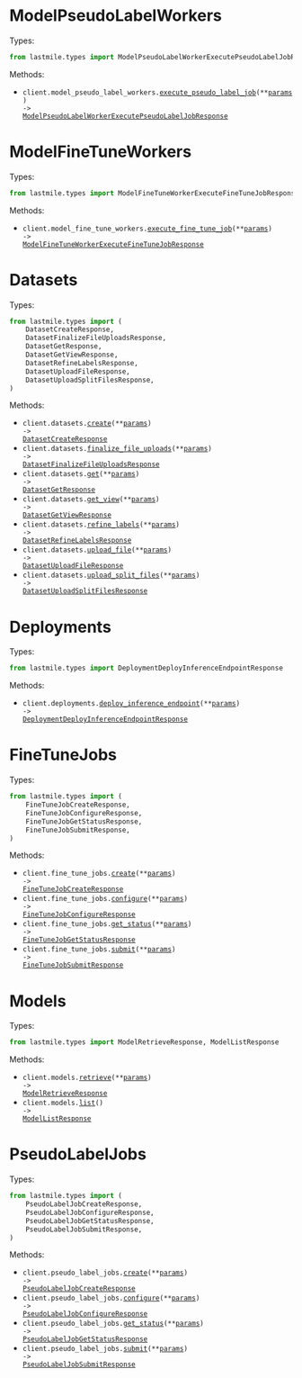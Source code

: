 # ModelPseudoLabelWorkers

Types:

```python
from lastmile.types import ModelPseudoLabelWorkerExecutePseudoLabelJobResponse
```

Methods:

- <code title="post /api/2/auto_eval/model_pseudo_label_worker/execute_pseudo_label_job">client.model_pseudo_label_workers.<a href="./src/lastmile/resources/model_pseudo_label_workers.py">execute_pseudo_label_job</a>(\*\*<a href="src/lastmile/types/model_pseudo_label_worker_execute_pseudo_label_job_params.py">params</a>) -> <a href="./src/lastmile/types/model_pseudo_label_worker_execute_pseudo_label_job_response.py">ModelPseudoLabelWorkerExecutePseudoLabelJobResponse</a></code>

# ModelFineTuneWorkers

Types:

```python
from lastmile.types import ModelFineTuneWorkerExecuteFineTuneJobResponse
```

Methods:

- <code title="post /api/2/auto_eval/model_fine_tune_worker/execute_fine_tune_job">client.model_fine_tune_workers.<a href="./src/lastmile/resources/model_fine_tune_workers.py">execute_fine_tune_job</a>(\*\*<a href="src/lastmile/types/model_fine_tune_worker_execute_fine_tune_job_params.py">params</a>) -> <a href="./src/lastmile/types/model_fine_tune_worker_execute_fine_tune_job_response.py">ModelFineTuneWorkerExecuteFineTuneJobResponse</a></code>

# Datasets

Types:

```python
from lastmile.types import (
    DatasetCreateResponse,
    DatasetFinalizeFileUploadsResponse,
    DatasetGetResponse,
    DatasetGetViewResponse,
    DatasetRefineLabelsResponse,
    DatasetUploadFileResponse,
    DatasetUploadSplitFilesResponse,
)
```

Methods:

- <code title="post /api/2/auto_eval/dataset/create">client.datasets.<a href="./src/lastmile/resources/datasets.py">create</a>(\*\*<a href="src/lastmile/types/dataset_create_params.py">params</a>) -> <a href="./src/lastmile/types/dataset_create_response.py">DatasetCreateResponse</a></code>
- <code title="post /api/2/auto_eval/dataset/finalize_file_uploads">client.datasets.<a href="./src/lastmile/resources/datasets.py">finalize_file_uploads</a>(\*\*<a href="src/lastmile/types/dataset_finalize_file_uploads_params.py">params</a>) -> <a href="./src/lastmile/types/dataset_finalize_file_uploads_response.py">DatasetFinalizeFileUploadsResponse</a></code>
- <code title="post /api/2/auto_eval/dataset/get">client.datasets.<a href="./src/lastmile/resources/datasets.py">get</a>(\*\*<a href="src/lastmile/types/dataset_get_params.py">params</a>) -> <a href="./src/lastmile/types/dataset_get_response.py">DatasetGetResponse</a></code>
- <code title="post /api/2/auto_eval/dataset/get_view">client.datasets.<a href="./src/lastmile/resources/datasets.py">get_view</a>(\*\*<a href="src/lastmile/types/dataset_get_view_params.py">params</a>) -> <a href="./src/lastmile/types/dataset_get_view_response.py">DatasetGetViewResponse</a></code>
- <code title="post /api/2/auto_eval/dataset/refine_labels">client.datasets.<a href="./src/lastmile/resources/datasets.py">refine_labels</a>(\*\*<a href="src/lastmile/types/dataset_refine_labels_params.py">params</a>) -> <a href="./src/lastmile/types/dataset_refine_labels_response.py">DatasetRefineLabelsResponse</a></code>
- <code title="post /api/2/auto_eval/dataset/upload_file">client.datasets.<a href="./src/lastmile/resources/datasets.py">upload_file</a>(\*\*<a href="src/lastmile/types/dataset_upload_file_params.py">params</a>) -> <a href="./src/lastmile/types/dataset_upload_file_response.py">DatasetUploadFileResponse</a></code>
- <code title="post /api/2/auto_eval/dataset/upload_split_files">client.datasets.<a href="./src/lastmile/resources/datasets.py">upload_split_files</a>(\*\*<a href="src/lastmile/types/dataset_upload_split_files_params.py">params</a>) -> <a href="./src/lastmile/types/dataset_upload_split_files_response.py">DatasetUploadSplitFilesResponse</a></code>

# Deployments

Types:

```python
from lastmile.types import DeploymentDeployInferenceEndpointResponse
```

Methods:

- <code title="post /api/2/auto_eval/deployment/deploy_inference_endpoint">client.deployments.<a href="./src/lastmile/resources/deployments.py">deploy_inference_endpoint</a>(\*\*<a href="src/lastmile/types/deployment_deploy_inference_endpoint_params.py">params</a>) -> <a href="./src/lastmile/types/deployment_deploy_inference_endpoint_response.py">DeploymentDeployInferenceEndpointResponse</a></code>

# FineTuneJobs

Types:

```python
from lastmile.types import (
    FineTuneJobCreateResponse,
    FineTuneJobConfigureResponse,
    FineTuneJobGetStatusResponse,
    FineTuneJobSubmitResponse,
)
```

Methods:

- <code title="post /api/2/auto_eval/fine_tune_job/create">client.fine_tune_jobs.<a href="./src/lastmile/resources/fine_tune_jobs.py">create</a>(\*\*<a href="src/lastmile/types/fine_tune_job_create_params.py">params</a>) -> <a href="./src/lastmile/types/fine_tune_job_create_response.py">FineTuneJobCreateResponse</a></code>
- <code title="put /api/2/auto_eval/fine_tune_job/configure">client.fine_tune_jobs.<a href="./src/lastmile/resources/fine_tune_jobs.py">configure</a>(\*\*<a href="src/lastmile/types/fine_tune_job_configure_params.py">params</a>) -> <a href="./src/lastmile/types/fine_tune_job_configure_response.py">FineTuneJobConfigureResponse</a></code>
- <code title="post /api/2/auto_eval/fine_tune_job/get_status">client.fine_tune_jobs.<a href="./src/lastmile/resources/fine_tune_jobs.py">get_status</a>(\*\*<a href="src/lastmile/types/fine_tune_job_get_status_params.py">params</a>) -> <a href="./src/lastmile/types/fine_tune_job_get_status_response.py">FineTuneJobGetStatusResponse</a></code>
- <code title="post /api/2/auto_eval/fine_tune_job/submit">client.fine_tune_jobs.<a href="./src/lastmile/resources/fine_tune_jobs.py">submit</a>(\*\*<a href="src/lastmile/types/fine_tune_job_submit_params.py">params</a>) -> <a href="./src/lastmile/types/fine_tune_job_submit_response.py">FineTuneJobSubmitResponse</a></code>

# Models

Types:

```python
from lastmile.types import ModelRetrieveResponse, ModelListResponse
```

Methods:

- <code title="post /api/2/auto_eval/model/get">client.models.<a href="./src/lastmile/resources/models.py">retrieve</a>(\*\*<a href="src/lastmile/types/model_retrieve_params.py">params</a>) -> <a href="./src/lastmile/types/model_retrieve_response.py">ModelRetrieveResponse</a></code>
- <code title="post /api/2/auto_eval/model/list">client.models.<a href="./src/lastmile/resources/models.py">list</a>() -> <a href="./src/lastmile/types/model_list_response.py">ModelListResponse</a></code>

# PseudoLabelJobs

Types:

```python
from lastmile.types import (
    PseudoLabelJobCreateResponse,
    PseudoLabelJobConfigureResponse,
    PseudoLabelJobGetStatusResponse,
    PseudoLabelJobSubmitResponse,
)
```

Methods:

- <code title="post /api/2/auto_eval/pseudo_label_job/create">client.pseudo_label_jobs.<a href="./src/lastmile/resources/pseudo_label_jobs.py">create</a>(\*\*<a href="src/lastmile/types/pseudo_label_job_create_params.py">params</a>) -> <a href="./src/lastmile/types/pseudo_label_job_create_response.py">PseudoLabelJobCreateResponse</a></code>
- <code title="put /api/2/auto_eval/pseudo_label_job/configure">client.pseudo_label_jobs.<a href="./src/lastmile/resources/pseudo_label_jobs.py">configure</a>(\*\*<a href="src/lastmile/types/pseudo_label_job_configure_params.py">params</a>) -> <a href="./src/lastmile/types/pseudo_label_job_configure_response.py">PseudoLabelJobConfigureResponse</a></code>
- <code title="post /api/2/auto_eval/pseudo_label_job/get_status">client.pseudo_label_jobs.<a href="./src/lastmile/resources/pseudo_label_jobs.py">get_status</a>(\*\*<a href="src/lastmile/types/pseudo_label_job_get_status_params.py">params</a>) -> <a href="./src/lastmile/types/pseudo_label_job_get_status_response.py">PseudoLabelJobGetStatusResponse</a></code>
- <code title="post /api/2/auto_eval/pseudo_label_job/submit">client.pseudo_label_jobs.<a href="./src/lastmile/resources/pseudo_label_jobs.py">submit</a>(\*\*<a href="src/lastmile/types/pseudo_label_job_submit_params.py">params</a>) -> <a href="./src/lastmile/types/pseudo_label_job_submit_response.py">PseudoLabelJobSubmitResponse</a></code>
